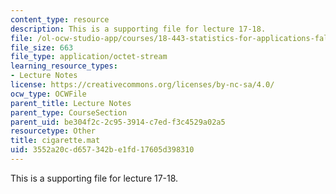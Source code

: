 ```yaml
---
content_type: resource
description: This is a supporting file for lecture 17-18.
file: /ol-ocw-studio-app/courses/18-443-statistics-for-applications-fall-2006/3552a20cd657342be1fd17605d398310_cigarette.mat
file_size: 663
file_type: application/octet-stream
learning_resource_types:
- Lecture Notes
license: https://creativecommons.org/licenses/by-nc-sa/4.0/
ocw_type: OCWFile
parent_title: Lecture Notes
parent_type: CourseSection
parent_uid: be304f2c-2c95-3914-c7ed-f3c4529a02a5
resourcetype: Other
title: cigarette.mat
uid: 3552a20c-d657-342b-e1fd-17605d398310
---
```

This is a supporting file for lecture 17-18.